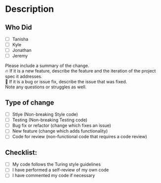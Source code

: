 # Description

## Who Did
- [ ] Tanisha
- [ ] Kyle
- [ ] Jonathan
- [ ] Jeremy

Please include a summary of the change.  
🔥 If it is a new feature, describe the feature and the iteration of the project spec it addresses.  
🐞 If it is a bug or issue fix, describe the issue that was fixed.  
Note any questions or struggles as well.

## Type of change

- [ ] Stlye (Non-breaking Style code)
- [ ] Testing (Non-breaking Testing code)
- [ ] Bug fix or refactor (change which fixes an issue)
- [ ] New feature (change which adds functionality)
- [ ] Code for review (non-functional code that requires a code review)

## Checklist:

- [ ] My code follows the Turing style guidelines
- [ ] I have performed a self-review of my own code
- [ ] I have commented my code if necessary
